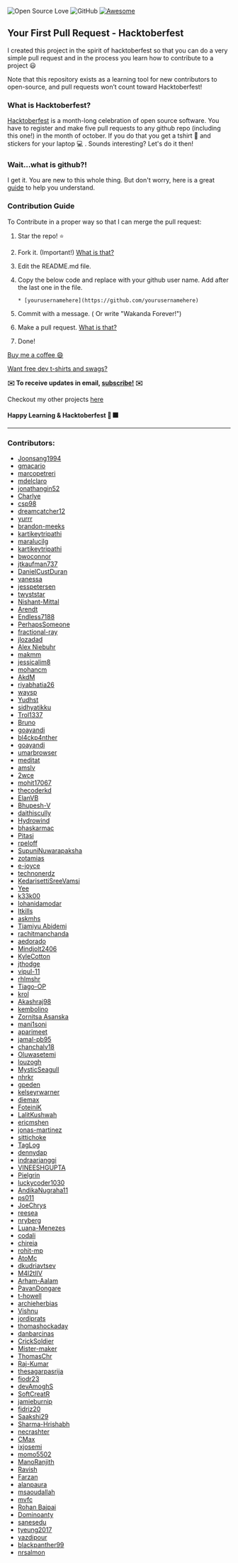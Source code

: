 ![Open Source Love](https://badges.frapsoft.com/os/v2/open-source.svg?v=103)  ![GitHub](https://img.shields.io/github/license/mashape/apistatus.svg?style=popout-square) [![Awesome](https://awesome.re/badge-flat.svg)](https://awesome.re)

## Your First Pull Request - Hacktoberfest
I created this project in the spirit of hacktoberfest so that you can do a very simple pull request and in the process you learn how to contribute to a project :smiley:

Note that this repository exists as a learning tool for new contributors to open-source, and pull requests won’t count toward Hacktoberfest!

### What is Hacktoberfest?

[Hacktoberfest](https://hacktoberfest.digitalocean.com/) is a month-long celebration of open source software. You have to register and make five pull requests to any github repo (including this one!) in the month of october. If you do that you get a tshirt :tshirt: and stickers for your laptop :computer: . Sounds interesting? Let's do it then!

### Wait...what is github?!

I get it. You are new to this whole thing. But don't worry, here is a great [guide](https://guides.github.com/activities/hello-world/) to help you understand.

### Contribution Guide

To Contribute in a proper way so that I can merge the pull request:

1. Star the repo! :star:
2. Fork it. (Important!) [What is that?](https://help.github.com/articles/fork-a-repo/)
3. Edit the README.md file.
4. Copy the below code and replace with your github user name. Add after the last one in the file.

    ```
   * [yourusernamehere](https://github.com/yourusernamehere)
    ```
5. Commit with a message. ( Or write "Wakanda Forever!")
6. Make a pull request. [What is that?](https://help.github.com/articles/creating-a-pull-request-from-a-fork/)
7. Done!

[Buy me a coffee :smile:](https://www.buymeacoffee.com/prakashc94)

[Want free dev t-shirts and swags?](https://github.com/Joonsang1994/free-tshirts-stickers-and-swag-for-developers)

**:envelope: To receive updates in email, [subscribe!](https://mailchi.mp/9dafbae00206/prakash) :envelope:**

Checkout my other projects [here](https://github.com/Joonsang1994?tab=repositories)

#### Happy Learning & Hacktoberfest :tada: :fireworks:

-------------------------------------------------------------------------------------------------

### Contributors:

* [Joonsang1994](https://github.com/Joonsang1994)
* [gmacario](https://github.com/gmacario)
* [marcopetreri](https://github.com/marcopetreri)
* [mdelclaro](https://github.com/mdelclaro)
* [jonathangin52](https://github.com/JonathanGin52)
* [Charlye](https://github.com/costassolla)
* [csp98](https://github.com/csp98)
* [dreamcatcher12](https://github.com/dreamcatcher12)
* [yurrr](https://github.com/yurrr)
* [brandon-meeks](https://github.com/brandon-meeks)
* [kartikeytripathi](https://github.com/kartikeytripathi)  
* [maralucilg](https://github.com/maralucilg)
* [kartikeytripathi](https://github.com/kartikeytripathi)
* [bwoconnor](https://github.com/bwoconnor)
* [jtkaufman737](https://github.com/jtkaufman737)
* [DanielCustDuran](https://github.com/DanielCustDuran)
* [vanessa](https://github.com/vanessa)
* [jesspetersen](https://github.com/jesspetersen)
* [twyststar](https://github.com/twyststar)
* [Nishant-Mittal](https://github.com/nishantmittal59)
* [Arendt](https://github.com/Arendt)
* [Endless7188](https://github.com/endless7188)
* [PerhapsSomeone](https://github.com/PerhapsSomeone)
* [fractional-ray](https://github.com/fractional-ray)
* [jlozadad](https://github.com/jlozadad)
* [Alex Niebuhr](https://github.com/alexanderniebuhr)
* [makmm](https://github.com/makmm)
* [jessicalim8](https://github.com/JessicaLim8)
* [mohancm](https://github.com/mohancm)
* [AkdM](https://github.com/AkdM)
* [riyabhatia26](https://github.com/riyabhatia26)
* [waysp](https://github.com/waysp)
* [Yudhst](https://github.com/yudhst)
* [sidhyatikku](https://github.com/sidhyatikku)
* [Trol1337](https://github.com/Trol1337)
* [Bruno](https://github.com/dunderbruno)
* [goayandi](https://github.com/goayandi)
* [bl4ckp4nther](https://github.com/bl4ckp4nther)
* [goayandi](https://github.com/goayandi)
* [umarbrowser](https://github.com/umarbrowser)
* [meditat](https://github.com/meditat)
* [amslv](https://github.com/amslv)
* [2wce](https://github.com/2wce)
* [mohit17067](https://github.com/Mohit17067)
* [thecoderkd](https://github.com/thecoderkd)
* [ElanVB](https://github.com/ElanVB)
* [Bhupesh-V](https://github.com/Bhupesh-V)
* [daithiscully](https://github.com/daithiscully)
* [Hydrowind](https://github.com/Hydrowind)
* [bhaskarmac](https://github.com/bhaskarmac)
* [Pitasi](https://github.com/Pitasi)
* [rpeloff](https://github.com/rpeloff)
* [SupuniNuwarapaksha](https://github.com/supuninuwarapaksha)
* [zotamias](https://github.com/zotamias)
* [e-joyce](https://github.com/e-joyce)
* [technonerdz](https://github.com/technonerdz)
* [KedarisettiSreeVamsi](https://github.com/KedarisettiSreeVamsi)
* [Yee](https://github.com/antonioyee)
* [k33k00](https://github.com/k33k00)
* [lohanidamodar](https://github.com/lohanidamodar)
* [ltkills](http://github.com/ltkills)
* [askmhs](https://github.com/askmhs)
* [Tiamiyu Abidemi](https://github.com/AbidemiT)
* [rachitmanchanda](https://github.com/rachitmanchanda)
* [aedorado](https://github.com/aedorado)
* [Mindjolt2406](https://github.com/Mindjolt2406)
* [KyleCotton](https://github.com/KyleCotton)
* [jthodge](https://github.com/jthodge)
* [vipul-11](https://github.com/vipul-11)
* [rhlmshr](https://github.com/rhlmshr)
* [Tiago-OP](https://github.com/Tiago-OP)
* [krol](https://github.com/krol3)
* [Akashraj98](https://github.com/Akashraj98)
* [kembolino](https://github.com/kembolino)
* [Zornitsa Asanska](https://github.com/ZornitsaAsanska)
* [mani1soni](https://github.com/mani1soni)
* [aparimeet](https://github.com/aparimeet)
* [jamal-pb95](https://github.com/jamal-pb95)
* [chanchalv18](https://github.com/chanchalv18)
* [Oluwasetemi](https://github.com/Oluwasetemi)
* [louzogh](https://github.com/Louzogh)
* [MysticSeagull](https://github.com/Justinborzi)
* [nhrkr](https://github.com/nhrkr)
* [gpeden](https://github.com/gpeden)
* [kelseyrwarner](https://github.com/kelseyrwarner)
* [diemax](https://github.com/diemax)
* [FoteiniK](https://github.com/FoteiniK)
* [LalitKushwah](https://github.com/LalitKushwah)
* [ericmshen](https://github.com/ericmshen)
* [jonas-martinez](https://github.com/jonas-martinez)
* [sittichoke](https://github.com/sittichoke)
* [TagLog](https://github.com/NJOYSoftware)
* [dennydap](https://github.com/dennydap)
* [indraarianggi](https://github.com/indraarianggi)
* [VINEESHGUPTA](https://github.com/VINEESHGUPTA)
* [Pielgrin](https://github.com/Pielgrin)
* [luckycoder1030](https://github.com/luckycoder1030)
* [AndikaNugraha11](https://github.com/AndikaNugraha11)
* [ps011](https://github.com/ps011)
* [JoeChrys](https://github.com/JoeChrys)
* [reesea](https://github.com/reesea)
* [nryberg](https://github.com/nryberg)
* [Luana-Menezes](https://github.com/Luana-Menezes)
* [codali](https://github.com/codali)
* [chireia](https://github.com/chireia)
* [rohit-mp](https://github.com/rohit-mp)
* [AtoMc](https://github.com/AtoMc)
* [dkudriavtsev](https://github.com/dkudriavtsev)
* [M4l2tIlV](https://github.com/M4l2tIlV)
* [Arham-Aalam](https://github.com/Arham-Aalam)
* [PavanDongare](https://github.com/PavanDongare)
* [t-howell](https://github.com/t-howell)
* [archieherbias](https://github.com/archieherbias)
* [Vishnu](https://github.com/vishnuvardhan2005)
* [jordiprats](https://github.com/jordiprats)
* [thomashockaday](https://github.com/thomashockaday)
* [danbarcinas](https://github.com/danbarcinas)
* [CrickSoldier](https://github.com/CrickSoldier)
* [Mister-maker](https://github.com/Mister-maker)
* [ThomasChr](https://github.com/ThomasChr)
* [Raj-Kumar](https://github.com/rajcrk)
* [thesagarpasrija](https://github.com/thesagarpasrija)
* [fiodr23](https://github.com/fiodr23)
* [devAmoghS](https://github.com/devAmoghS)
* [SoftCreatR](https://github.com/SoftCreatR)
* [jamieburnip](https://github.com/jamieburnip)
* [fidriz20](https://github.com/fidriz20)
* [Saakshi29](https://github.com/Saakshi29)
* [Sharma-Hrishabh](https://github.com/Sharma-Hrishabh)
* [necrashter](https://github.com/necrashter)
* [CMax](https://github.com/TheCMaxGuy)
* [ixjosemi](https://github.com/ixjosemi)
* [momo5502](https://github.com/momo5502)
* [ManoRanjith](https://github.com/ManoRanjithK)
* [Ravish](https://github.com/ravish1729)
* [Farzan](https://github.com/scorpion-kali)
* [alanpaura](https://github.com/alanpaura)
* [msaoudallah](https://github.com/msaoudallah)
* [mvfc](https://github.com/mvfc)
* [Rohan Bajpai](https://github.com/bajpairohan6306)
* [Dominoanty](https://github.com/dominoanty)
* [sanesedu](https://github.com/sanesedu)
* [tyeung2017](https://github.com/tyeung2017)
* [yazdipour](https://github.com/yazdipour)
* [blackpanther99](https://github.com/blackpanther99)
* [nrsalmon](https://github.com/nrsalmon)


